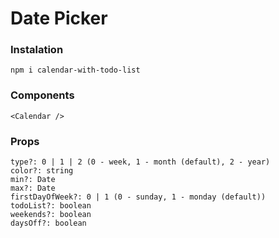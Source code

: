 # Date Picker

### Instalation

```
npm i calendar-with-todo-list
```

### Components

```
<Calendar />
```

### Props

```
type?: 0 | 1 | 2 (0 - week, 1 - month (default), 2 - year)
color?: string
min?: Date
max?: Date
firstDayOfWeek?: 0 | 1 (0 - sunday, 1 - monday (default))
todoList?: boolean
weekends?: boolean
daysOff?: boolean
```
